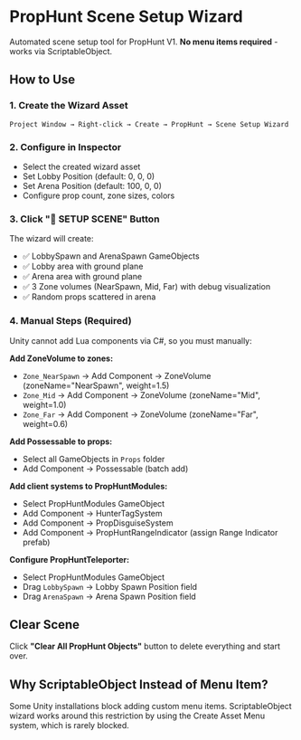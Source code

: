 # PropHunt Scene Setup Wizard

Automated scene setup tool for PropHunt V1. **No menu items required** - works via ScriptableObject.

## How to Use

### 1. Create the Wizard Asset
```
Project Window → Right-click → Create → PropHunt → Scene Setup Wizard
```

### 2. Configure in Inspector
- Select the created wizard asset
- Set Lobby Position (default: 0, 0, 0)
- Set Arena Position (default: 100, 0, 0)
- Configure prop count, zone sizes, colors

### 3. Click "🚀 SETUP SCENE" Button
The wizard will create:
- ✅ LobbySpawn and ArenaSpawn GameObjects
- ✅ Lobby area with ground plane
- ✅ Arena area with ground plane
- ✅ 3 Zone volumes (NearSpawn, Mid, Far) with debug visualization
- ✅ Random props scattered in arena

### 4. Manual Steps (Required)
Unity cannot add Lua components via C#, so you must manually:

**Add ZoneVolume to zones:**
- `Zone_NearSpawn` → Add Component → ZoneVolume (zoneName="NearSpawn", weight=1.5)
- `Zone_Mid` → Add Component → ZoneVolume (zoneName="Mid", weight=1.0)
- `Zone_Far` → Add Component → ZoneVolume (zoneName="Far", weight=0.6)

**Add Possessable to props:**
- Select all GameObjects in `Props` folder
- Add Component → Possessable (batch add)

**Add client systems to PropHuntModules:**
- Select PropHuntModules GameObject
- Add Component → HunterTagSystem
- Add Component → PropDisguiseSystem
- Add Component → PropHuntRangeIndicator (assign Range Indicator prefab)

**Configure PropHuntTeleporter:**
- Select PropHuntModules GameObject
- Drag `LobbySpawn` → Lobby Spawn Position field
- Drag `ArenaSpawn` → Arena Spawn Position field

## Clear Scene
Click **"Clear All PropHunt Objects"** button to delete everything and start over.

## Why ScriptableObject Instead of Menu Item?
Some Unity installations block adding custom menu items. ScriptableObject wizard works around this restriction by using the Create Asset Menu system, which is rarely blocked.
